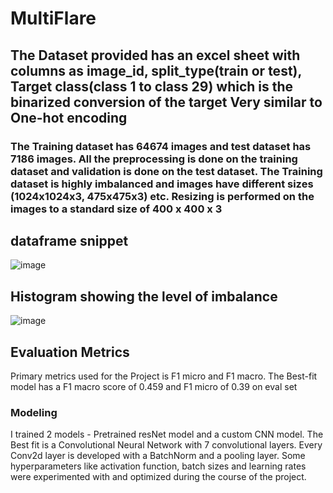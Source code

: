 # MultiFlare

## The Dataset provided has an excel sheet with columns as image_id, split_type(train or test), Target class(class 1 to class 29) which is the binarized conversion of the target Very similar to One-hot encoding

### The Training dataset has 64674 images and test dataset has 7186 images. All the preprocessing is done on the training dataset and validation is done on the test dataset. The Training dataset is highly imbalanced and images have different sizes (1024x1024x3, 475x475x3) etc. Resizing is performed on the images to a standard size of 400 x 400 x 3

## dataframe snippet

![image](https://github.com/shanunrandev123/MultiFlare/assets/49170258/b37a15bd-1540-4fdd-862c-69860652ec29)

## Histogram showing the level of imbalance

![image](https://github.com/shanunrandev123/MultiFlare/assets/49170258/d85d11e5-07ae-42d9-bfff-02e38866857a)


## Evaluation Metrics

Primary metrics used for the Project is F1 micro and F1 macro. The Best-fit model has a F1 macro score of 0.459 and F1 micro of 0.39 on eval set

### Modeling
I trained 2 models - Pretrained resNet model and a custom CNN model. The Best fit is a Convolutional Neural Network with 7 convolutional layers. Every Conv2d layer is developed with a BatchNorm and a pooling layer. Some hyperparameters like activation function, batch sizes and learning rates were experimented with and optimized during the course of the project.









